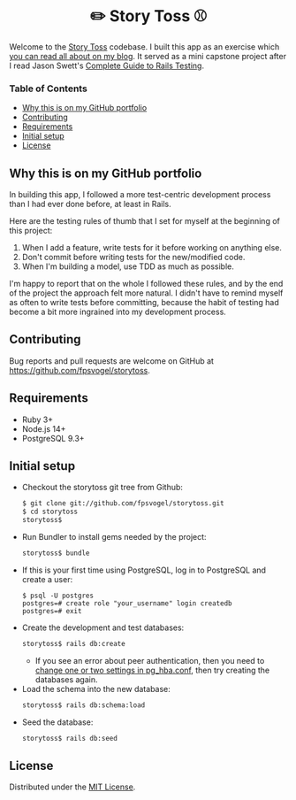<h1 align="center">✏️ Story Toss ⚾</h1>

Welcome to the [Story Toss](https://storytoss.herokuapp.com/) codebase. I built this app as an exercise which [you can read all about on my blog](https://fpsvogel.com/posts/2021/pass-the-story-collaborative-writing). It served as a mini capstone project after I read Jason Swett's [Complete Guide to Rails Testing](https://www.codewithjason.com/complete-guide-to-rails-testing/).

### Table of Contents

- [Why this is on my GitHub portfolio](#why-this-is-on-my-github-portfolio)
- [Contributing](#contributing)
- [Requirements](#requirements)
- [Initial setup](#initial-setup)
- [License](#license)

## Why this is on my GitHub portfolio

In building this app, I followed a more test-centric development process than I had ever done before, at least in Rails.

Here are the testing rules of thumb that I set for myself at the beginning of this project:

1. When I add a feature, write tests for it before working on anything else.
2. Don't commit before writing tests for the new/modified code.
3. When I'm building a model, use TDD as much as possible.

I'm happy to report that on the whole I followed these rules, and by the end of the project the approach felt more natural. I didn't have to remind myself as often to write tests before committing, because the habit of testing had become a bit more ingrained into my development process.

## Contributing

Bug reports and pull requests are welcome on GitHub at https://github.com/fpsvogel/storytoss.

## Requirements

- Ruby 3+
- Node.js 14+
- PostgreSQL 9.3+

## Initial setup

- Checkout the storytoss git tree from Github:
    ```sh
    $ git clone git://github.com/fpsvogel/storytoss.git
    $ cd storytoss
    storytoss$
    ```
- Run Bundler to install gems needed by the project:
    ```sh
    storytoss$ bundle
    ```
- If this is your first time using PostgreSQL, log in to PostgreSQL and create a user:
    ```
    $ psql -U postgres
    postgres=# create role "your_username" login createdb
    postgres=# exit
    ```
- Create the development and test databases:
    ```sh
    storytoss$ rails db:create
    ```
  - If you see an error about peer authentication, then you need to [change one or two settings in pg_hba.conf](https://stackoverflow.com/questions/18664074/getting-error-peer-authentication-failed-for-user-postgres-when-trying-to-ge), then try creating the databases again.
- Load the schema into the new database:
    ```sh
    storytoss$ rails db:schema:load
    ```
- Seed the database:
    ```sh
    storytoss$ rails db:seed
    ```

## License

Distributed under the [MIT License](https://opensource.org/licenses/MIT).
